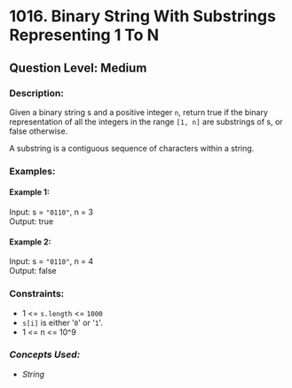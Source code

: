 # 1016. Binary String With Substrings Representing 1 To N
## Question Level: Medium
### Description: 
Given a binary string s and a positive integer `n`, return true if the binary representation of all the integers in the range `[1, n]` are substrings of s, or false otherwise.

A substring is a contiguous sequence of characters within a string.

### Examples:
#### Example 1:

Input: s = `"0110"`, n = 3<br>
Output: true<br>
#### Example 2:

Input: s = `"0110"`, n = 4<br>
Output: false<br>

### Constraints:

- 1 <= `s.length` <= `1000`
- `s[i]` is either '`0`' or '`1`'.
- 1 <= n <= 10^9

### <i>Concepts Used:
- String </i>